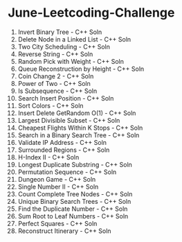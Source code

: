 # June-Leetcoding-Challenge

1. Invert Binary Tree - C++ Soln
2. Delete Node in a Linked List - C++ Soln
3. Two City Scheduling - C++ Soln
4. Reverse String - C++ Soln
5. Random Pick with Weight - C++ Soln
6. Queue Reconstruction by Height - C++ Soln
7. Coin Change 2 - C++ Soln
8. Power of Two - C++ Soln
9. Is Subsequence - C++ Soln
10. Search Insert Position - C++ Soln
11. Sort Colors - C++ Soln
12. Insert Delete GetRandom O(1) - C++ Soln
13. Largest Divisible Subset - C++ Soln
14. Cheapest Flights Within K Stops - C++ Soln
15. Search in a Binary Search Tree - C++ Soln
16. Validate IP Address - C++ Soln
17. Surrounded Regions - C++ Soln
18. H-Index II - C++ Soln
19. Longest Duplicate Substring - C++ Soln
20. Permutation Sequence - C++ Soln
21. Dungeon Game - C++ Soln
22. Single Number II - C++ Soln
23. Count Complete Tree Nodes - C++ Soln
24. Unique Binary Search Trees - C++ Soln
25. Find the Duplicate Number - C++ Soln
26. Sum Root to Leaf Numbers - C++ Soln
27. Perfect Squares - C++ Soln
28. Reconstruct Itinerary - C++ Soln
